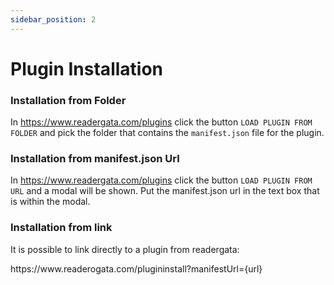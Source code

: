 ```yaml
---
sidebar_position: 2
---
```


# Plugin Installation

### Installation from Folder

In https://www.readergata.com/plugins click the button `LOAD PLUGIN FROM FOLDER` and pick the folder that contains the `manifest.json` file for the plugin.

### Installation from manifest.json Url

In https://www.readergata.com/plugins click the button `LOAD PLUGIN FROM URL` and a modal will be shown. Put the manifest.json url in the text box that is within the modal.

### Installation from link

It is possible to link directly to a plugin from readergata:

https&#65279;://www&#46;readerogata&#46;com/plugininstall?manifestUrl={url}
